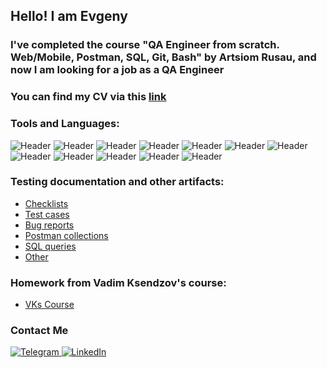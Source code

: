 ## Hello! I am Evgeny

### I've completed the course "QA Engineer from scratch. Web/Mobile, Postman, SQL, Git, Bash" by Artsiom Rusau, and now I am looking for a job as a QA Engineer 
### You can find my CV via this [link](https://drive.google.com/file/d/17ffnIZ6hIJV6gIyd-59qJePFYJ_MlGMp/view?usp=share_link)

### Tools and Languages:

![Header](https://img.shields.io/badge/Postman-A9A9A9?style=for-the-badge&logo=postman&logoColor=FF6C37)
![Header](https://img.shields.io/badge/MySQL-A9A9A9?style=for-the-badge&logo=mysql&logoColor=417399)
![Header](https://img.shields.io/badge/Jira-A9A9A9?style=for-the-badge&logo=jira&logoColor=2277E7)
![Header](https://img.shields.io/badge/DevTools-A9A9A9?style=for-the-badge&logo=googlechrome&logoColor=D7382C)
![Header](https://img.shields.io/badge/Charles%20Proxy-A9A9A9?style=for-the-badge&logo=charlesproxy&logoColor=B6D2E3)
![Header](https://img.shields.io/badge/TestRail-A9A9A9?style=for-the-badge&logo=testrail&logoColor=71b556)
![Header](https://img.shields.io/badge/Swagger-A9A9A9?style=for-the-badge&logo=swagger&logoColor=81E32C)
![Header](https://img.shields.io/badge/Android%20SDK-A9A9A9?style=for-the-badge&logo=androidstudio&logoColor=7FAE46)
![Header](https://img.shields.io/badge/Git-A9A9A9?style=for-the-badge&logo=git&logoColor=E84D31)
![Header](https://img.shields.io/badge/Python-A9A9A9?style=for-the-badge&logo=python&logoColor=356894)
![Header](https://img.shields.io/badge/HTML/CSS-A9A9A9?style=for-the-badge&logo=html5&logoColor=DD4B25)
![Header](https://img.shields.io/badge/MongoDB-A9A9A9?style=for-the-badge&logo=mongodb&logoColor=4FAA41)

### Testing documentation and other artifacts:

- [Checklists](https://github.com/jktrigger99/CheckLists)
- [Test cases](https://github.com/jktrigger99/TestCases)
- [Bug reports](https://github.com/jktrigger99/BugReports)
- [Postman collections](https://github.com/jktrigger99/Postman)
- [SQL queries](https://github.com/jktrigger99/SQL)
- [Other](https://github.com/jktrigger99/Other)

### Homework from Vadim Ksendzov's course:
- [VKs Course](https://github.com/jktrigger99/VKsCourse)

### Contact Me

<a href="https://t.me/jktrigger99">
	<img src="https://img.shields.io/badge/Telegram-blue?style=for-the-badge&logo=telegram&logoColor=white" alt="Telegram"/>
</a>
<a href="https://www.linkedin.com/in/evgenyev">
	<img src="https://img.shields.io/badge/LinkedIn-blue?style=for-the-badge&logo=linkedin&logoColor=white" alt="LinkedIn"/>
</a>

